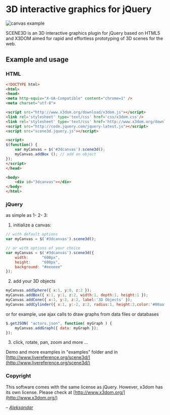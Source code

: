 # 3D interactive graphics for jQuery

![canvas example](http://www.livereference.org/scene3d/images/scene3d-example.jpg)

SCENE3D is an 3D interactive graphics plugin for jQuery based on HTML5 and X3DOM aimed for rapid and effortless prototyping of 3D scenes for the web.

## Example and usage


### HTML

```html
<!DOCTYPE html>
<html>
<head>
<meta http-equiv="X-UA-Compatible" content="chrome=1" />
<meta charset="utf-8">

<script src="http://www.x3dom.org/download/x3dom.js"></script>
<link rel='stylesheet' type='text/css' href='css/x3dom.css'/>
<link rel='stylesheet' type='text/css' href='http://www.x3dom.org/download/x3dom.css'/>
<script src="http://code.jquery.com/jquery-latest.js"></script>
<script src="scene3d.jquery.js"></script>

<script>
$(function() { 
	var myCanvas = $('#3dcanvas').scene3d();
	myCanvas.addBox (); // add an object
}); 
</script>
</head>

<body>
	<div id="3dcanvas"></div>
</body>
</html>
```

### jQuery

as simple as 1- 2- 3:

1) initialize a canvas:

```js
// with default options
var myCanvas = $('#3dcanvas').scene3d();

// or with options of your choice
var myCanvas = $('#3dcanvas').scene3d({
	width:		"600px",
	height:		"600px",
	background:	"#eeeeee"
});
```

2) add your 3D objects 

```js
myCanvas.addSphere({ x:1, y:0, z:2 }); 
myCanvas.addBox({ x:1, y:1, z:2, width:1, depth:1, height:1 });
myCanvas.addCone({ x:1, y:2, z:2, label:'3D Objects' });
myCanvas.addCylinder({ x:1, y:-2, z:2, radius:1, height:2,color:'#00aaff' });
```
or for example, use ajax calls to draw graphs from data files or databases

```js
$.getJSON( "actors.json", function( myGraph ) {	
	myCanvas.addGraph({ data: myGraph });
});	
```

3) click, rotate, pan, zoom and more ...

Demo and more examples in "examples" folder and in [http://www.livereference.org/scene3d/](http://www.livereference.org/scene3d/)

### Copyright
This software comes with the same license as jQuery. However, x3dom has its own license. Please check at [http://www.x3dom.org/](http://www.x3dom.org/)

_– [Aleksandar](http://www.livereference.org/scene3d/index.php)_
